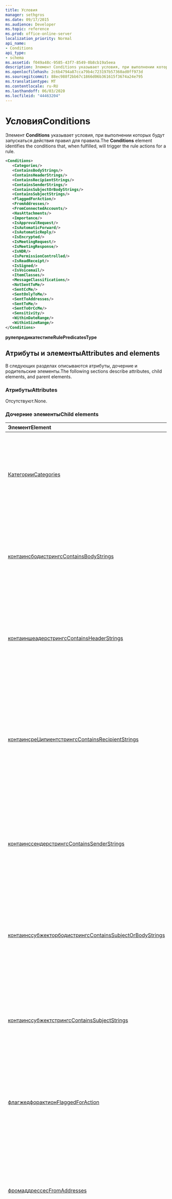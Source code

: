 ```yaml
---
title: Условия
manager: sethgros
ms.date: 09/17/2015
ms.audience: Developer
ms.topic: reference
ms.prod: office-online-server
localization_priority: Normal
api_name:
- Conditions
api_type:
- schema
ms.assetid: f049a48c-9585-43f7-8549-0b8cb19a5eea
description: Элемент Conditions указывает условия, при выполнении которых будут запускаться действия правил для правила.
ms.openlocfilehash: 2c6b4794a87cca79b4c723197b57360ad0ff973d
ms.sourcegitcommit: 88ec988f2bb67c1866d06b361615f3674a24e795
ms.translationtype: MT
ms.contentlocale: ru-RU
ms.lasthandoff: 06/03/2020
ms.locfileid: "44463204"
---
```

# <a name="conditions"></a><span data-ttu-id="76873-103">Условия</span><span class="sxs-lookup"><span data-stu-id="76873-103">Conditions</span></span>

<span data-ttu-id="76873-104">Элемент **Conditions** указывает условия, при выполнении которых будут запускаться действия правил для правила.</span><span class="sxs-lookup"><span data-stu-id="76873-104">The **Conditions** element identifies the conditions that, when fulfilled, will trigger the rule actions for a rule.</span></span> 
  
```XML
<Conditions>
   <Categories/>
   <ContainsBodyStrings/>
   <ContainsHeaderStrings/>
   <ContainsRecipientStrings/>
   <ContainsSenderStrings/>
   <ContainsSubjectOrBodyStrings/>
   <ContainsSubjectStrings/>
   <FlaggedForAction/>
   <FromAddresses/>
   <FromConnectedAccounts/>
   <HasAttachments/>
   <Importance/>
   <IsApprovalRequest/>
   <IsAutomaticForward/>
   <IsAutomaticReply/>
   <IsEncrypted/>
   <IsMeetingRequest/>
   <IsMeetingResponse/>
   <IsNDR/>
   <IsPermissionControlled/>
   <IsReadReceipt/>
   <IsSigned/>
   <IsVoicemail/>
   <ItemClasses/>
   <MessageClassifications/>
   <NotSentToMe/>
   <SentCcMe/>
   <SentOnlyToMe/>
   <SentToAddresses/>
   <SentToMe/>
   <SentToOrCcMe/>
   <Sensitivity/>
   <WithinDateRange/>
   <WithinSizeRange/>
</Conditions>
```

 <span data-ttu-id="76873-105">**рулепредикатестипе**</span><span class="sxs-lookup"><span data-stu-id="76873-105">**RulePredicatesType**</span></span>
## <a name="attributes-and-elements"></a><span data-ttu-id="76873-106">Атрибуты и элементы</span><span class="sxs-lookup"><span data-stu-id="76873-106">Attributes and elements</span></span>

<span data-ttu-id="76873-107">В следующих разделах описываются атрибуты, дочерние и родительские элементы.</span><span class="sxs-lookup"><span data-stu-id="76873-107">The following sections describe attributes, child elements, and parent elements.</span></span>
  
### <a name="attributes"></a><span data-ttu-id="76873-108">Атрибуты</span><span class="sxs-lookup"><span data-stu-id="76873-108">Attributes</span></span>

<span data-ttu-id="76873-109">Отсутствуют.</span><span class="sxs-lookup"><span data-stu-id="76873-109">None.</span></span>
  
### <a name="child-elements"></a><span data-ttu-id="76873-110">Дочерние элементы</span><span class="sxs-lookup"><span data-stu-id="76873-110">Child elements</span></span>

|<span data-ttu-id="76873-111">**Элемент**</span><span class="sxs-lookup"><span data-stu-id="76873-111">**Element**</span></span>|<span data-ttu-id="76873-112">**Описание**</span><span class="sxs-lookup"><span data-stu-id="76873-112">**Description**</span></span>|
|:-----|:-----|
|[<span data-ttu-id="76873-113">Категории</span><span class="sxs-lookup"><span data-stu-id="76873-113">Categories</span></span>](categories-ex15websvcsotherref.md) <br/> |<span data-ttu-id="76873-114">Содержит категории, которые необходимо применить к входящему сообщению, чтобы применить условие или исключение.</span><span class="sxs-lookup"><span data-stu-id="76873-114">Contains the categories that must be applied to an incoming message in order for the condition or exception to apply.</span></span>  <br/> |
|[<span data-ttu-id="76873-115">контаинсбодистрингс</span><span class="sxs-lookup"><span data-stu-id="76873-115">ContainsBodyStrings</span></span>](containsbodystrings.md) <br/> |<span data-ttu-id="76873-116">Указывает строки, которые должны присутствовать в теле входящих сообщений, чтобы применить условие или исключение.</span><span class="sxs-lookup"><span data-stu-id="76873-116">Indicates the strings that must appear in the body of incoming messages in order for the condition or exception to apply.</span></span>  <br/> |
|[<span data-ttu-id="76873-117">контаиншеадерстрингс</span><span class="sxs-lookup"><span data-stu-id="76873-117">ContainsHeaderStrings</span></span>](containsheaderstrings.md) <br/> |<span data-ttu-id="76873-118">Указывает строки, которые должны отображаться в заголовках входящих сообщений, чтобы применялось условие или исключение.</span><span class="sxs-lookup"><span data-stu-id="76873-118">Indicates the strings that must appear in the headers of incoming messages in order for the condition or exception to apply.</span></span>  <br/> |
|[<span data-ttu-id="76873-119">контаинсреЦипиентстрингс</span><span class="sxs-lookup"><span data-stu-id="76873-119">ContainsRecipientStrings</span></span>](containsrecipientstrings.md) <br/> |<span data-ttu-id="76873-120">Указывает строки, которые должны присутствовать в свойствах **ToRecipients** или **CcRecipients** входящих сообщений, чтобы применялось условие или исключение.</span><span class="sxs-lookup"><span data-stu-id="76873-120">Indicates the strings that must appear in either the **ToRecipients** or **CcRecipients** properties of incoming messages in order for the condition or exception to apply.</span></span>  <br/> |
|[<span data-ttu-id="76873-121">контаинссендерстрингс</span><span class="sxs-lookup"><span data-stu-id="76873-121">ContainsSenderStrings</span></span>](containssenderstrings.md) <br/> |<span data-ttu-id="76873-122">Указывает строки, которые должны присутствовать в свойстве **from** входящих сообщений, чтобы применялось условие или исключение.</span><span class="sxs-lookup"><span data-stu-id="76873-122">Indicates the strings that must appear in the **From** property of incoming messages in order for the condition or exception to apply.</span></span>  <br/> |
|[<span data-ttu-id="76873-123">контаинссубжекторбодистрингс</span><span class="sxs-lookup"><span data-stu-id="76873-123">ContainsSubjectOrBodyStrings</span></span>](containssubjectorbodystrings.md) <br/> |<span data-ttu-id="76873-124">Указывает строки, которые должны присутствовать в тексте или теме входящих сообщений, чтобы применялось условие или исключение.</span><span class="sxs-lookup"><span data-stu-id="76873-124">Indicates the strings that must appear in either the body or the subject of incoming messages in order for the condition or exception to apply.</span></span>  <br/> |
|[<span data-ttu-id="76873-125">контаинссубжектстрингс</span><span class="sxs-lookup"><span data-stu-id="76873-125">ContainsSubjectStrings</span></span>](containssubjectstrings.md) <br/> |<span data-ttu-id="76873-126">Указывает строки, которые должны присутствовать в теме входящих сообщений, чтобы применить условие или исключение.</span><span class="sxs-lookup"><span data-stu-id="76873-126">Indicates the strings that must appear in the subject of incoming messages in order for the condition or exception to apply.</span></span>  <br/> |
|[<span data-ttu-id="76873-127">флагжедфорактион</span><span class="sxs-lookup"><span data-stu-id="76873-127">FlaggedForAction</span></span>](flaggedforaction.md) <br/> |<span data-ttu-id="76873-128">Указывает флаг для значения действия, который должен отображаться в входящих сообщениях, чтобы применить условие или исключение.</span><span class="sxs-lookup"><span data-stu-id="76873-128">Specifies the flag for action value that must appear on incoming messages in order for the condition or exception to apply.</span></span>  <br/> |
|[<span data-ttu-id="76873-129">фромаддрессес</span><span class="sxs-lookup"><span data-stu-id="76873-129">FromAddresses</span></span>](fromaddresses.md) <br/> |<span data-ttu-id="76873-130">Указывает адреса электронной почты, из которых должны отправляться входящие сообщения, чтобы применялось условие или исключение.</span><span class="sxs-lookup"><span data-stu-id="76873-130">Indicates the e-mail addresses from which incoming messages must be sent in order for the condition or exception to apply.</span></span>  <br/> |
|[<span data-ttu-id="76873-131">фромконнектедаккаунтс</span><span class="sxs-lookup"><span data-stu-id="76873-131">FromConnectedAccounts</span></span>](fromconnectedaccounts.md) <br/> |<span data-ttu-id="76873-132">Представляет имена учетных записей электронной почты, для которых необходимо выполнить статистическую обработку входящих сообщений для того, чтобы применить условие или исключение.</span><span class="sxs-lookup"><span data-stu-id="76873-132">Represents the e-mail account names from which incoming messages have to have been aggregated in order for the condition or exception to apply.</span></span>  <br/> |
|[<span data-ttu-id="76873-133">HasAttachments</span><span class="sxs-lookup"><span data-stu-id="76873-133">HasAttachments</span></span>](hasattachments.md) <br/> |<span data-ttu-id="76873-134">Указывает, должны ли входящие сообщения иметь вложения, чтобы применялось условие или исключение.</span><span class="sxs-lookup"><span data-stu-id="76873-134">Indicates whether incoming messages have to have attachments in order for the condition or exception to apply.</span></span>  <br/> |
|[<span data-ttu-id="76873-135">Importance</span><span class="sxs-lookup"><span data-stu-id="76873-135">Importance</span></span>](importance.md) <br/> |<span data-ttu-id="76873-136">Указывает важность, которая отмечается на входящих сообщениях, чтобы применялось условие или исключение.</span><span class="sxs-lookup"><span data-stu-id="76873-136">Specifies the importance that is stamped on incoming messages in order for the condition or exception to apply.</span></span>  <br/> |
|[<span data-ttu-id="76873-137">исаппровалрекуест</span><span class="sxs-lookup"><span data-stu-id="76873-137">IsApprovalRequest</span></span>](isapprovalrequest.md) <br/> |<span data-ttu-id="76873-138">Указывает, должны ли входящие сообщения быть запросами на утверждение, чтобы применялось условие или исключение.</span><span class="sxs-lookup"><span data-stu-id="76873-138">Indicates whether incoming messages must be approval requests in order for the condition or exception to apply.</span></span>  <br/> |
|[<span data-ttu-id="76873-139">исаутоматикфорвард</span><span class="sxs-lookup"><span data-stu-id="76873-139">IsAutomaticForward</span></span>](isautomaticforward.md) <br/> |<span data-ttu-id="76873-140">Указывает, должны ли входящие сообщения быть автоматически пересылаться, чтобы применялось условие или исключение.</span><span class="sxs-lookup"><span data-stu-id="76873-140">Indicates whether incoming messages must be automatic forwards in order for the condition or exception to apply.</span></span>  <br/> |
|[<span data-ttu-id="76873-141">исаутоматикрепли</span><span class="sxs-lookup"><span data-stu-id="76873-141">IsAutomaticReply</span></span>](isautomaticreply.md) <br/> |<span data-ttu-id="76873-142">Указывает, должны ли входящие сообщения быть автоматическими ответами, чтобы применялось условие или исключение.</span><span class="sxs-lookup"><span data-stu-id="76873-142">Indicates whether incoming messages must be automatic replies in order for the condition or exception to apply.</span></span>  <br/> |
|[<span data-ttu-id="76873-143">IsEncrypted</span><span class="sxs-lookup"><span data-stu-id="76873-143">IsEncrypted</span></span>](isencrypted.md) <br/> |<span data-ttu-id="76873-144">Указывает, должны ли входящие сообщения шифроваться с шифрованием S/MIME, чтобы применить условие или исключение.</span><span class="sxs-lookup"><span data-stu-id="76873-144">Indicates whether incoming messages must be S/MIME encrypted in order for the condition or exception to apply.</span></span>  <br/> |
|[<span data-ttu-id="76873-145">исмитингрекуест</span><span class="sxs-lookup"><span data-stu-id="76873-145">IsMeetingRequest</span></span>](ismeetingrequest.md) <br/> |<span data-ttu-id="76873-146">Указывает, должны ли входящие сообщения быть приглашениями на собрание, чтобы применялось условие или исключение.</span><span class="sxs-lookup"><span data-stu-id="76873-146">Indicates whether incoming messages must be meeting requests in order for the condition or exception to apply.</span></span>  <br/> |
|[<span data-ttu-id="76873-147">исмитингреспонсе</span><span class="sxs-lookup"><span data-stu-id="76873-147">IsMeetingResponse</span></span>](ismeetingresponse.md) <br/> |<span data-ttu-id="76873-148">Указывает, должны ли входящие сообщения отвечать на приглашения на собрания, чтобы применялось условие или исключение.</span><span class="sxs-lookup"><span data-stu-id="76873-148">Indicates whether incoming messages must be meeting responses in order for the condition or exception to apply.</span></span>  <br/> |
|[<span data-ttu-id="76873-149">исндр</span><span class="sxs-lookup"><span data-stu-id="76873-149">IsNDR</span></span>](isndr.md) <br/> |<span data-ttu-id="76873-150">Указывает, должны ли входящие сообщения относиться к отчетам о недоставке (NDR), чтобы применялось условие или исключение.</span><span class="sxs-lookup"><span data-stu-id="76873-150">Indicates whether incoming messages must be non-delivery reports (NDRs) in order for the condition or exception to apply.</span></span>  <br/> |
|[<span data-ttu-id="76873-151">испермиссионконтроллед</span><span class="sxs-lookup"><span data-stu-id="76873-151">IsPermissionControlled</span></span>](ispermissioncontrolled.md) <br/> |<span data-ttu-id="76873-152">Указывает, должны ли входящие сообщения управляться разрешениями (RMS protected), чтобы применялось условие или исключение.</span><span class="sxs-lookup"><span data-stu-id="76873-152">Indicates whether incoming messages must be permission controlled (RMS protected) in order for the condition or exception to apply.</span></span>  <br/> |
|[<span data-ttu-id="76873-153">исреадрецеипт</span><span class="sxs-lookup"><span data-stu-id="76873-153">IsReadReceipt</span></span>](isreadreceipt.md) <br/> |<span data-ttu-id="76873-154">Указывает, должны ли входящие сообщения принимать уведомления о прочтении, чтобы применялось условие или исключение.</span><span class="sxs-lookup"><span data-stu-id="76873-154">Indicates whether incoming messages must be read receipts in order for the condition or exception to apply.</span></span>  <br/> |
|[<span data-ttu-id="76873-155">IsSigned</span><span class="sxs-lookup"><span data-stu-id="76873-155">IsSigned</span></span>](issigned.md) <br/> |<span data-ttu-id="76873-156">Указывает, должны ли входящие сообщения быть подписаны на S/MIME, чтобы применялось условие или исключение.</span><span class="sxs-lookup"><span data-stu-id="76873-156">Indicates whether incoming messages must be S/MIME signed in order for the condition or exception to apply.</span></span>  <br/> |
|[<span data-ttu-id="76873-157">Голосовая почта</span><span class="sxs-lookup"><span data-stu-id="76873-157">IsVoicemail</span></span>](isvoicemail.md) <br/> |<span data-ttu-id="76873-158">Указывает, должны ли входящие сообщения быть сообщениями голосовой почты, чтобы применялось условие или исключение.</span><span class="sxs-lookup"><span data-stu-id="76873-158">Indicates whether incoming messages must be voice mail messages in order for the condition or exception to apply.</span></span>  <br/> |
|[<span data-ttu-id="76873-159">итемклассес</span><span class="sxs-lookup"><span data-stu-id="76873-159">ItemClasses</span></span>](itemclasses.md) <br/> |<span data-ttu-id="76873-160">Представляет классы элементов, которые должны быть помечены для входящих сообщений, чтобы применить условие или исключение.</span><span class="sxs-lookup"><span data-stu-id="76873-160">Represents the item classes that must be stamped on incoming messages in order for the condition or exception to apply.</span></span>  <br/> |
|[<span data-ttu-id="76873-161">мессажеклассификатионс</span><span class="sxs-lookup"><span data-stu-id="76873-161">MessageClassifications</span></span>](messageclassifications.md) <br/> |<span data-ttu-id="76873-162">Представляет классификации сообщений, которые должны быть помечены для входящих сообщений, чтобы применить условие или исключение.</span><span class="sxs-lookup"><span data-stu-id="76873-162">Represents the message classifications that must be stamped on incoming messages in order for the condition or exception to apply.</span></span>  <br/> |
|[<span data-ttu-id="76873-163">нотсенттоме</span><span class="sxs-lookup"><span data-stu-id="76873-163">NotSentToMe</span></span>](notsenttome.md) <br/> |<span data-ttu-id="76873-164">Указывает, должно ли владелец почтового ящика отсутствовать в свойстве **ToRecipients** входящих сообщений, чтобы применить условие или исключение.</span><span class="sxs-lookup"><span data-stu-id="76873-164">Indicates whether the owner of the mailbox must not be in the **ToRecipients** property of the incoming messages in order for the condition or exception to apply.</span></span>  <br/> |
|[<span data-ttu-id="76873-165">сентккме</span><span class="sxs-lookup"><span data-stu-id="76873-165">SentCcMe</span></span>](sentccme.md) <br/> |<span data-ttu-id="76873-166">Указывает, должно ли владелец почтового ящика находиться в свойстве **CcRecipients** входящих сообщений, чтобы применялось условие или исключение.</span><span class="sxs-lookup"><span data-stu-id="76873-166">Indicates whether the owner of the mailbox has to be in the **CcRecipients** property of incoming messages in order for the condition or exception to apply.</span></span>  <br/> |
|[<span data-ttu-id="76873-167">сентонлитоме</span><span class="sxs-lookup"><span data-stu-id="76873-167">SentOnlyToMe</span></span>](sentonlytome.md) <br/> |<span data-ttu-id="76873-168">Указывает, должен ли владелец почтового ящика быть единственным в свойстве **ToRecipients** входящих сообщений, чтобы применялось условие или исключение.</span><span class="sxs-lookup"><span data-stu-id="76873-168">Indicates whether the owner of the mailbox has to be the only one in the **ToRecipients** property of incoming messages in order for the condition or exception to apply.</span></span>  <br/> |
|[<span data-ttu-id="76873-169">сенттоаддрессес</span><span class="sxs-lookup"><span data-stu-id="76873-169">SentToAddresses</span></span>](senttoaddresses.md) <br/> |<span data-ttu-id="76873-170">Указывает адреса электронной почты, на которые должны быть отправлены входящие сообщения, чтобы применялось условие или исключение.</span><span class="sxs-lookup"><span data-stu-id="76873-170">Indicates the e-mail addresses that incoming messages have to have been sent to in order for the condition or exception to apply.</span></span>  <br/> |
|[<span data-ttu-id="76873-171">сенттоме</span><span class="sxs-lookup"><span data-stu-id="76873-171">SentToMe</span></span>](senttome.md) <br/> |<span data-ttu-id="76873-172">Указывает, должно ли владелец почтового ящика находиться в свойстве **ToRecipients** входящих сообщений, чтобы применялось условие или исключение.</span><span class="sxs-lookup"><span data-stu-id="76873-172">Indicates whether the owner of the mailbox has to be in the **ToRecipients** property of incoming messages in order for the condition or exception to apply.</span></span>  <br/> |
|[<span data-ttu-id="76873-173">сенттурккме</span><span class="sxs-lookup"><span data-stu-id="76873-173">SentToOrCcMe</span></span>](senttoorccme.md) <br/> |<span data-ttu-id="76873-174">Указывает, должен ли владелец почтового ящика находиться в свойстве **ToRecipients** или **CcRecipients** входящих сообщений, чтобы применить условие или исключение.</span><span class="sxs-lookup"><span data-stu-id="76873-174">Indicates whether the owner of the mailbox has to be in either a **ToRecipients** or **CcRecipients** property of incoming messages in order for the condition or exception to apply.</span></span>  <br/> |
|[<span data-ttu-id="76873-175">Sensitivity</span><span class="sxs-lookup"><span data-stu-id="76873-175">Sensitivity</span></span>](sensitivity.md) <br/> |<span data-ttu-id="76873-176">Указывает чувствительность, которая должна быть отмечена для входящих сообщений, чтобы применить условие или исключение.</span><span class="sxs-lookup"><span data-stu-id="76873-176">Indicates the sensitivity that must be stamped on incoming messages in order for the condition or exception to apply.</span></span>  <br/> |
|[<span data-ttu-id="76873-177">висиндатеранже</span><span class="sxs-lookup"><span data-stu-id="76873-177">WithinDateRange</span></span>](withindaterange.md) <br/> |<span data-ttu-id="76873-178">Указывает диапазон дат, в течение которого должны быть получены входящие сообщения, чтобы применялось условие или исключение.</span><span class="sxs-lookup"><span data-stu-id="76873-178">Specifies the date range within which incoming messages have to have been received in order for the condition or exception to apply.</span></span>  <br/> |
|[<span data-ttu-id="76873-179">висинсизеранже</span><span class="sxs-lookup"><span data-stu-id="76873-179">WithinSizeRange</span></span>](withinsizerange.md) <br/> |<span data-ttu-id="76873-180">Указывает минимальный и максимальный размеры для входящих сообщений, для которых необходимо применить условие или исключение.</span><span class="sxs-lookup"><span data-stu-id="76873-180">Specifies the minimum and maximum sizes that incoming messages must be in order for the condition or exception to apply.</span></span>  <br/> |
   
### <a name="parent-elements"></a><span data-ttu-id="76873-181">Родительские элементы</span><span class="sxs-lookup"><span data-stu-id="76873-181">Parent elements</span></span>

|<span data-ttu-id="76873-182">**Элемент**</span><span class="sxs-lookup"><span data-stu-id="76873-182">**Element**</span></span>|<span data-ttu-id="76873-183">**Описание**</span><span class="sxs-lookup"><span data-stu-id="76873-183">**Description**</span></span>|
|:-----|:-----|
|[<span data-ttu-id="76873-184">Правило (RuleType)</span><span class="sxs-lookup"><span data-stu-id="76873-184">Rule (RuleType)</span></span>](rule-ruletype.md) <br/> |<span data-ttu-id="76873-185">Содержит одно правило и представляет правило в почтовом ящике пользователя.</span><span class="sxs-lookup"><span data-stu-id="76873-185">Contains a single rule and represents a rule in a user's mailbox.</span></span>  <br/> |
   
## <a name="text-value"></a><span data-ttu-id="76873-186">Текстовое значение</span><span class="sxs-lookup"><span data-stu-id="76873-186">Text value</span></span>

<span data-ttu-id="76873-187">Нет.</span><span class="sxs-lookup"><span data-stu-id="76873-187">None.</span></span>
  
## <a name="remarks"></a><span data-ttu-id="76873-188">Примечания</span><span class="sxs-lookup"><span data-stu-id="76873-188">Remarks</span></span>

<span data-ttu-id="76873-189">Схема, описывающая этот элемент, находится в виртуальном каталоге IIS, в котором размещены веб-службы Exchange.</span><span class="sxs-lookup"><span data-stu-id="76873-189">The schema that describes this element is located in the IIS virtual directory that hosts Exchange Web Services.</span></span>
  
## <a name="element-information"></a><span data-ttu-id="76873-190">Сведения об элементе</span><span class="sxs-lookup"><span data-stu-id="76873-190">Element information</span></span>

|||
|:-----|:-----|
|<span data-ttu-id="76873-191">Пространство имен</span><span class="sxs-lookup"><span data-stu-id="76873-191">Namespace</span></span>  <br/> |https://schemas.microsoft.com/exchange/services/2006/types  <br/> |
|<span data-ttu-id="76873-192">Имя схемы</span><span class="sxs-lookup"><span data-stu-id="76873-192">Schema Name</span></span>  <br/> |<span data-ttu-id="76873-193">Схема Types</span><span class="sxs-lookup"><span data-stu-id="76873-193">Types schema</span></span>  <br/> |
|<span data-ttu-id="76873-194">Файл проверки</span><span class="sxs-lookup"><span data-stu-id="76873-194">Validation File</span></span>  <br/> |<span data-ttu-id="76873-195">Types. xsd</span><span class="sxs-lookup"><span data-stu-id="76873-195">Types.xsd</span></span>  <br/> |
|<span data-ttu-id="76873-196">Может быть пустым</span><span class="sxs-lookup"><span data-stu-id="76873-196">Can be Empty</span></span>  <br/> |<span data-ttu-id="76873-197">True</span><span class="sxs-lookup"><span data-stu-id="76873-197">True</span></span>  <br/> |
   
## <a name="see-also"></a><span data-ttu-id="76873-198">См. также</span><span class="sxs-lookup"><span data-stu-id="76873-198">See also</span></span>



[<span data-ttu-id="76873-199">Exceptions</span><span class="sxs-lookup"><span data-stu-id="76873-199">Exceptions</span></span>](exceptions.md)


- [<span data-ttu-id="76873-200">Элементы XML веб-служб Exchange в Exchange</span><span class="sxs-lookup"><span data-stu-id="76873-200">EWS XML elements in Exchange</span></span>](ews-xml-elements-in-exchange.md)

